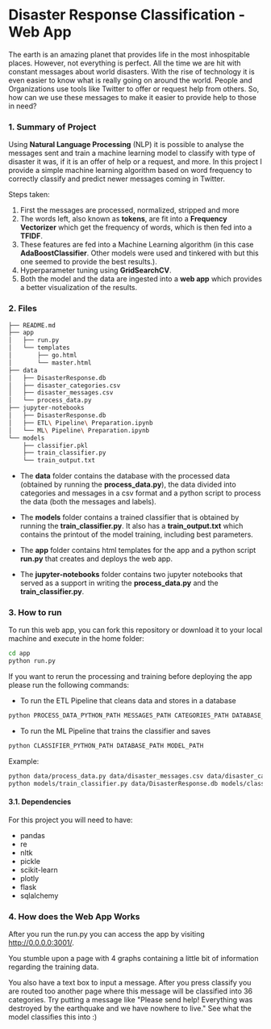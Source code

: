# Disaster Response Classification - Web App

The earth is an amazing planet that provides life in the most inhospitable places. However, not everything is perfect. All the time we are hit with constant messages about world disasters. With the rise of technology it is even easier to know what is really going on around the world. People and Organizations use tools like Twitter to offer or request help from others. So, how can we use these messages to make it easier to provide help to those in need? 

### 1. Summary of Project

Using **Natural Language Processing** (NLP) it is possible to analyse the messages sent and train a machine learning model to classify with type of disaster it was, if it is an offer of help or a request, and more. In this project I provide a simple machine learning algorithm based on word frequency to correctly classify and predict newer messages coming in Twitter.

Steps taken:
1. First the messages are processed, normalized, stripped and more
2. The words left, also known as **tokens**, are fit into a **Frequency Vectorizer** which get the frequency of words, which is then fed into a **TFIDF**.
3. These features are fed into a Machine Learning algorithm (in this case **AdaBoostClassifier**. Other models were used and tinkered with but this one seemed to provide the best results.).
4. Hyperparameter tuning using **GridSearchCV**.
5. Both the model and the data are ingested into a **web app** which provides a better visualization of the results.

### 2. Files

```bash
├── README.md
├── app
│   ├── run.py
│   └── templates
│       ├── go.html
│       └── master.html
├── data
│   ├── DisasterResponse.db
│   ├── disaster_categories.csv
│   ├── disaster_messages.csv
│   └── process_data.py
├── jupyter-notebooks
│   ├── DisasterResponse.db
│   ├── ETL\ Pipeline\ Preparation.ipynb
│   └── ML\ Pipeline\ Preparation.ipynb
└── models
    ├── classifier.pkl
    ├── train_classifier.py
    └── train_output.txt
```   

- The **data** folder contains the database with the processed data (obtained by running the **process_data.py**), the data divided into categories and messages in a csv format and a python script to process the data (both the messages and labels).

- The **models** folder contains a trained classifier that is obtained by running the **train_classifier.py**. It also has a **train_output.txt** which contains the printout of the model training, including best parameters.

- The **app** folder contains html templates for the app and a python script **run.py** that creates and deploys the web app.

- The **jupyter-notebooks** folder contains two jupyter notebooks that served as a support in writing the **process_data.py** and the **train_classifier.py**.

### 3. How to run

To run this web app, you can fork this repository or download it to your local machine and execute in the home folder:

```bash 
cd app
python run.py
```

If you want to rerun the processing and training before deploying the app please run the following commands:

- To run the ETL Pipeline that cleans data and stores in a database
```bash
python PROCESS_DATA_PYTHON_PATH MESSAGES_PATH CATEGORIES_PATH DATABASE_WRITE_PATH
```

- To run the ML Pipeline that trains the classifier and saves
```bash
python CLASSIFIER_PYTHON_PATH DATABASE_PATH MODEL_PATH
```

Example:

```bash
python data/process_data.py data/disaster_messages.csv data/disaster_categories.csv data/DisasterResponse.db
python models/train_classifier.py data/DisasterResponse.db models/classifier.pkl
```

#### 3.1. Dependencies

For this project you will need to have:
- pandas
- re
- nltk
- pickle
- scikit-learn
- plotly
- flask
- sqlalchemy

### 4. How does the Web App Works

After you run the run.py you can access the app by visiting http://0.0.0.0:3001/.

You stumble upon a page with 4 graphs containing a little bit of information regarding the training data.

You also have a text box to input a message. After you press classify you are routed too another page where this message will be classified into 36 categories. Try putting a message like "Please send help! Everything was destroyed by the earthquake and we have nowhere to live." See what the model classifies this into :)

